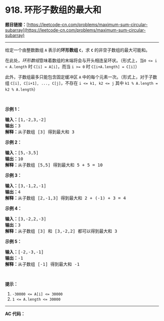 # 918. 环形子数组的最大和

**题目链接：**[https://leetcode-cn.com/problems/maximum-sum-circular-subarray](https://leetcode-cn.com/problems/maximum-sum-circular-subarray)

---

<div class="content__1Y2H">
 <div class="notranslate">
  <p>给定一个由整数数组 <code>A</code>&nbsp;表示的<strong>环形数组 <code>C</code></strong>，求 <code><strong>C</strong></code>&nbsp;的非空子数组的最大可能和。</p> 
  <p>在此处，<em>环形数组</em>意味着数组的末端将会与开头相连呈环状。（形式上，当<code>0 &lt;= i &lt; A.length</code>&nbsp;时&nbsp;<code>C[i] = A[i]</code>，而当&nbsp;<code>i &gt;= 0</code>&nbsp;时&nbsp;<code>C[i+A.length] = C[i]</code>）</p> 
  <p>此外，子数组最多只能包含固定缓冲区 <code>A</code>&nbsp;中的每个元素一次。（形式上，对于子数组&nbsp;<code>C[i], C[i+1], ..., C[j]</code>，不存在&nbsp;<code>i &lt;= k1, k2 &lt;= j</code>&nbsp;其中&nbsp;<code>k1 % A.length&nbsp;= k2 % A.length</code>）</p> 
  <p>&nbsp;</p> 
  <p><strong>示例 1：</strong></p> 
  <pre class="language-text"><strong>输入：</strong>[1,-2,3,-2]
<strong>输出：</strong>3
<strong>解释：</strong>从子数组 [3] 得到最大和 3
</pre> 
  <p><strong>示例 2：</strong></p> 
  <pre class="language-text"><strong>输入：</strong>[5,-3,5]
<strong>输出：</strong>10
<strong>解释：</strong>从子数组 [5,5] 得到最大和 5 + 5 = 10
</pre> 
  <p><strong>示例 3：</strong></p> 
  <pre class="language-text"><strong>输入：</strong>[3,-1,2,-1]
<strong>输出：</strong>4
<strong>解释：</strong>从子数组 [2,-1,3] 得到最大和 2 + (-1) + 3 = 4
</pre> 
  <p><strong>示例 4：</strong></p> 
  <pre class="language-text"><strong>输入：</strong>[3,-2,2,-3]
<strong>输出：</strong>3
<strong>解释：</strong>从子数组 [3] 和 [3,-2,2] 都可以得到最大和 3
</pre> 
  <p><strong>示例 5：</strong></p> 
  <pre class="language-text"><strong>输入：</strong>[-2,-3,-1]
<strong>输出：</strong>-1
<strong>解释：</strong>从子数组 [-1] 得到最大和 -1
</pre> 
  <p>&nbsp;</p> 
  <p><strong>提示：</strong></p> 
  <ol> 
   <li><code>-30000 &lt;= A[i] &lt;= 30000</code></li> 
   <li><code>1 &lt;= A.length &lt;= 30000</code></li> 
  </ol> 
 </div>
</div>

---

**AC 代码：**

```java

```